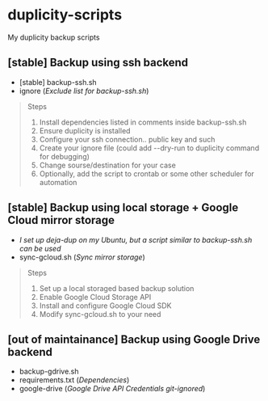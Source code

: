 # duplicity-scripts

My duplicity backup scripts

## [stable] Backup using ssh backend
+ [stable] backup-ssh.sh
+ ignore	(_Exclude list for backup-ssh.sh_)

> Steps
> 1. Install dependencies listed in comments inside backup-ssh.sh
> 2. Ensure duplicity is installed
> 3. Configure your ssh connection.. public key and such
> 4. Create your ignore file (could add --dry-run to duplicity command for debugging)
> 5. Change sourse/destination for your case
> 6. Optionally, add the script to crontab or some other scheduler for automation

## [stable] Backup using local storage + Google Cloud mirror storage
+ _I set up deja-dup on my Ubuntu, but a script similar to backup-ssh.sh can be used_
+ sync-gcloud.sh	(_Sync mirror storage_)

> Steps
> 1. Set up a local storaged based backup solution
> 2. Enable Google Cloud Storage API
> 3. Install and configure Google Cloud SDK
> 4. Modify sync-gcloud.sh to your need

## [out of maintainance] Backup using Google Drive backend
+ backup-gdrive.sh
+ requirements.txt (_Dependencies_)
+ google-drive (_Google Drive API Credentials git-ignored_)
